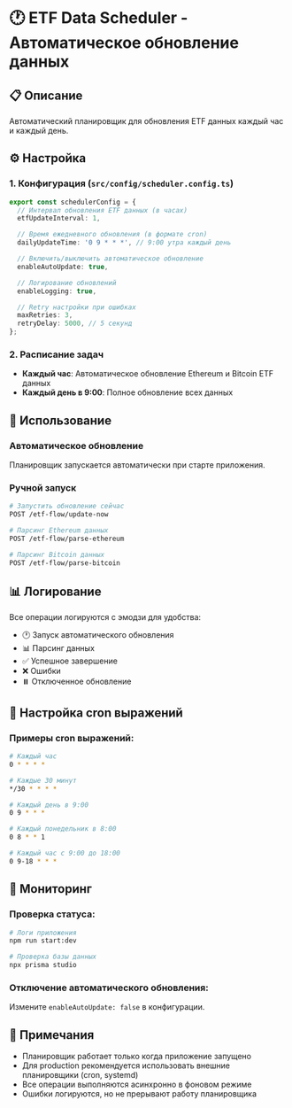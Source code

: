 # 🕐 ETF Data Scheduler - Автоматическое обновление данных

## 📋 Описание

Автоматический планировщик для обновления ETF данных каждый час и каждый день.

## ⚙️ Настройка

### 1. Конфигурация (`src/config/scheduler.config.ts`)

```typescript
export const schedulerConfig = {
  // Интервал обновления ETF данных (в часах)
  etfUpdateInterval: 1,

  // Время ежедневного обновления (в формате cron)
  dailyUpdateTime: '0 9 * * *', // 9:00 утра каждый день

  // Включить/выключить автоматическое обновление
  enableAutoUpdate: true,

  // Логирование обновлений
  enableLogging: true,

  // Retry настройки при ошибках
  maxRetries: 3,
  retryDelay: 5000, // 5 секунд
};
```

### 2. Расписание задач

- **Каждый час**: Автоматическое обновление Ethereum и Bitcoin ETF данных
- **Каждый день в 9:00**: Полное обновление всех данных

## 🚀 Использование

### Автоматическое обновление

Планировщик запускается автоматически при старте приложения.

### Ручной запуск

```bash
# Запустить обновление сейчас
POST /etf-flow/update-now

# Парсинг Ethereum данных
POST /etf-flow/parse-ethereum

# Парсинг Bitcoin данных
POST /etf-flow/parse-bitcoin
```

## 📊 Логирование

Все операции логируются с эмодзи для удобства:

- 🕐 Запуск автоматического обновления
- 📊 Парсинг данных
- ✅ Успешное завершение
- ❌ Ошибки
- ⏸️ Отключенное обновление

## 🔧 Настройка cron выражений

### Примеры cron выражений:

```bash
# Каждый час
0 * * * *

# Каждые 30 минут
*/30 * * * *

# Каждый день в 9:00
0 9 * * *

# Каждый понедельник в 8:00
0 8 * * 1

# Каждый час с 9:00 до 18:00
0 9-18 * * *
```

## 🚨 Мониторинг

### Проверка статуса:

```bash
# Логи приложения
npm run start:dev

# Проверка базы данных
npx prisma studio
```

### Отключение автоматического обновления:

Измените `enableAutoUpdate: false` в конфигурации.

## 📝 Примечания

- Планировщик работает только когда приложение запущено
- Для production рекомендуется использовать внешние планировщики (cron, systemd)
- Все операции выполняются асинхронно в фоновом режиме
- Ошибки логируются, но не прерывают работу планировщика
